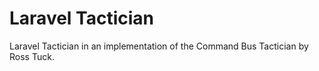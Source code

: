 Laravel Tactician
===============================

Laravel Tactician in an implementation of the Command Bus Tactician by Ross Tuck.
